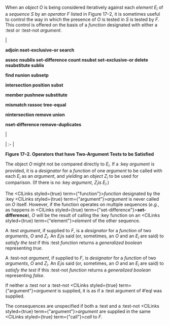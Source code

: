  



When an <i>object O</i> is being considered iteratively against each <i>element E<sub>i</sub></i> of a <i>sequence S</i> by an <i>operator F</i> listed in Figure 17–2, it is sometimes useful to control the way in which the presence of <i>O</i> is tested in <i>S</i> is tested by <i>F</i>. This control is offered on the basis of a <i>function</i> designated with either a :test or :test-not <i>argument</i>. 



|<p>**adjoin nset-exclusive-or search** </p><p>**assoc nsublis set-difference count nsubst set-exclusive-or delete nsubstitute sublis** </p><p>**find nunion subsetp** </p><p>**intersection position subst** </p><p>**member pushnew substitute** </p><p>**mismatch rassoc tree-equal** </p><p>**nintersection remove union** </p><p>**nset-difference remove-duplicates**</p>|

| :- |





**Figure 17–2. Operators that have Two-Argument Tests to be Satisfied** 



The object <i>O</i> might not be compared directly to <i>E<sub>i</sub></i>. If a :key <i>argument</i> is provided, it is a <i>designator</i> for a <i>function</i> of one <i>argument</i> to be called with each <i>E<sub>i</sub></i> as an <i>argument</i>, and <i>yielding</i> an <i>object Z<sub>i</sub></i> to be used for comparison. (If there is no :key <i>argument</i>, <i>Z<sub>i</sub></i>is <i>E<sub>i</sub></i>.) 



The <ClLinks styled={true} term={"function"}><i>function</i></ClLinks> designated by the :key <ClLinks styled={true} term={"argument"}><i>argument</i></ClLinks> is never called on *O* itself. However, if the function operates on multiple sequences (*e.g.*, as happens in <ClLinks styled={true} term={"set-difference"}><b>set-difference</b></ClLinks>), *O* will be the result of calling the :key function on an <ClLinks styled={true} term={"element"}><i>element</i></ClLinks> of the other sequence. 



A :test <i>argument</i>, if supplied to <i>F</i>, is a <i>designator</i> for a <i>function</i> of two <i>arguments</i>, <i>O</i> and <i>Z<sub>i</sub></i>. An <i>E<sub>i</sub></i>is said (or, sometimes, an <i>O</i> and an <i>E<sub>i</sub></i> are said) to <i>satisfy the test</i> if this :test <i>function</i> returns a <i>generalized boolean</i> representing <i>true</i>. 



A :test-not <i>argument</i>, if supplied to <i>F</i>, is <i>designator</i> for a <i>function</i> of two <i>arguments</i>, <i>O</i> and <i>Z<sub>i</sub></i>. An <i>E<sub>i</sub></i>is said (or, sometimes, an <i>O</i> and an <i>E<sub>i</sub></i> are said) to <i>satisfy the test</i> if this :test-not <i>function</i> returns a <i>generalized boolean</i> representing <i>false</i>. 



If neither a :test nor a :test-not <ClLinks styled={true} term={"argument"}><i>argument</i></ClLinks> is supplied, it is as if a :test argument of #’eql was supplied. 



The consequences are unspecified if both a :test and a :test-not <ClLinks styled={true} term={"argument"}><i>argument</i></ClLinks> are supplied in the same <ClLinks styled={true} term={"call"}><i>call</i></ClLinks> to *F*. 







 



 



